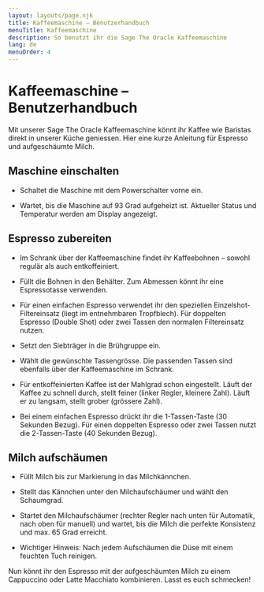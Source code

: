 ```yaml
---
layout: layouts/page.njk
title: Kaffeemaschine – Benutzerhandbuch
menuTitle: Kaffeemaschine
description: So benutzt ihr die Sage The Oracle Kaffeemaschine
lang: de
menuOrder: 4
---
```


# Kaffeemaschine – Benutzerhandbuch

Mit unserer Sage The Oracle Kaffeemaschine könnt ihr Kaffee wie Baristas direkt in unserer Küche geniessen. Hier eine kurze Anleitung für Espresso und aufgeschäumte Milch.

## Maschine einschalten

- Schaltet die Maschine mit dem Powerschalter vorne ein.

- Wartet, bis die Maschine auf 93 Grad aufgeheizt ist. Aktueller Status und Temperatur werden am Display angezeigt.

## Espresso zubereiten

- Im Schrank über der Kaffeemaschine findet ihr Kaffeebohnen – sowohl regulär als auch entkoffeiniert.

- Füllt die Bohnen in den Behälter. Zum Abmessen könnt ihr eine Espressotasse verwenden.

- Für einen einfachen Espresso verwendet ihr den speziellen Einzelshot-Filtereinsatz (liegt im entnehmbaren Tropfblech). Für doppelten Espresso (Double Shot) oder zwei Tassen den normalen Filtereinsatz nutzen.

- Setzt den Siebträger in die Brühgruppe ein.

- Wählt die gewünschte Tassengrösse. Die passenden Tassen sind ebenfalls über der Kaffeemaschine im Schrank.

- Für entkoffeinierten Kaffee ist der Mahlgrad schon eingestellt. Läuft der Kaffee zu schnell durch, stellt feiner (linker Regler, kleinere Zahl). Läuft er zu langsam, stellt grober (grössere Zahl).

- Bei einem einfachen Espresso drückt ihr die 1-Tassen-Taste (30 Sekunden Bezug). Für einen doppelten Espresso oder zwei Tassen nutzt die 2-Tassen-Taste (40 Sekunden Bezug).

## Milch aufschäumen

- Füllt Milch bis zur Markierung in das Milchkännchen.

- Stellt das Kännchen unter den Milchaufschäumer und wählt den Schaumgrad.

- Startet den Milchaufschäumer (rechter Regler nach unten für Automatik, nach oben für manuell) und wartet, bis die Milch die perfekte Konsistenz und max. 65 Grad erreicht.

- Wichtiger Hinweis: Nach jedem Aufschäumen die Düse mit einem feuchten Tuch reinigen.

Nun könnt ihr den Espresso mit der aufgeschäumten Milch zu einem Cappuccino oder Latte Macchiato kombinieren. Lasst es euch schmecken!
